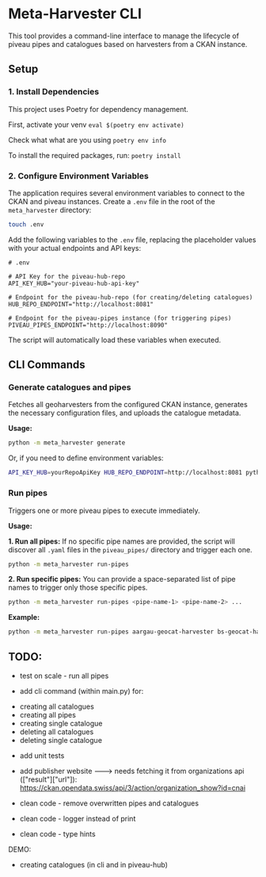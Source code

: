 # Meta-Harvester CLI

This tool provides a command-line interface to manage the lifecycle of piveau pipes and catalogues based on harvesters from a CKAN instance.

## Setup

### 1. Install Dependencies
This project uses Poetry for dependency management.

First, activate your venv
`eval $(poetry env activate)`

Check what what are you using
`poetry env info`

To install the required packages, run:
`poetry install`


### 2. Configure Environment Variables

The application requires several environment variables to connect to the CKAN and piveau instances. Create a `.env` file in the root of the `meta_harvester` directory:

```bash
touch .env
```

Add the following variables to the `.env` file, replacing the placeholder values with your actual endpoints and API keys:

```env
# .env

# API Key for the piveau-hub-repo
API_KEY_HUB="your-piveau-hub-api-key"

# Endpoint for the piveau-hub-repo (for creating/deleting catalogues)
HUB_REPO_ENDPOINT="http://localhost:8081"

# Endpoint for the piveau-pipes instance (for triggering pipes)
PIVEAU_PIPES_ENDPOINT="http://localhost:8090"
```

The script will automatically load these variables when executed.


## CLI Commands



### Generate catalogues and pipes

Fetches all geoharvesters from the configured CKAN instance, generates the necessary configuration files, and uploads the catalogue metadata.

**Usage:**

```bash
python -m meta_harvester generate
```

Or, if you need to define environment variables:
```bash
API_KEY_HUB=yourRepoApiKey HUB_REPO_ENDPOINT=http://localhost:8081 python -m meta_harvester
```

### Run pipes

Triggers one or more piveau pipes to execute immediately.

**Usage:**

**1. Run all pipes:**
If no specific pipe names are provided, the script will discover all `.yaml` files in the `piveau_pipes/` directory and trigger each one.

```bash
python -m meta_harvester run-pipes
```

**2. Run specific pipes:**
You can provide a space-separated list of pipe names to trigger only those specific pipes.

```bash
python -m meta_harvester run-pipes <pipe-name-1> <pipe-name-2> ...
```

**Example:**

```bash
python -m meta_harvester run-pipes aargau-geocat-harvester bs-geocat-harvester
```


## TODO:
* test on scale - run all pipes

* add cli command (within main.py) for:
- creating all catalogues
- creating all pipes
- creating single catalogue
- deleting all catalogues
- deleting single catalogue

* add unit tests
* add publisher website ---> needs fetching it from organizations api (["result"]["url"]): https://ckan.opendata.swiss/api/3/action/organization_show?id=cnai

* clean code - remove overwritten pipes and catalogues
* clean code - logger instead of print
* clean code - type hints

DEMO:
- creating catalogues (in cli and in piveau-hub)





